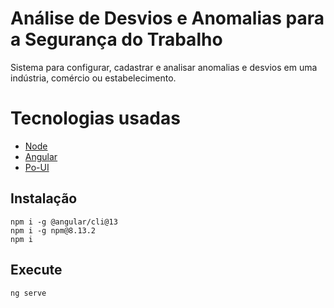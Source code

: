 # Análise de Desvios e Anomalias para a Segurança do Trabalho
Sistema para configurar, cadastrar e analisar anomalias e desvios em uma indústria, comércio ou estabelecimento.

# Tecnologias usadas
- [Node](https://nodejs.org/dist/latest-v18.x/docs/api/)
- [Angular](https://angular.io/cli)
- [Po-UI](https://po-ui.io/guides/getting-started)

## Instalação
    npm i -g @angular/cli@13
    npm i -g npm@8.13.2
    npm i

## Execute
    ng serve
